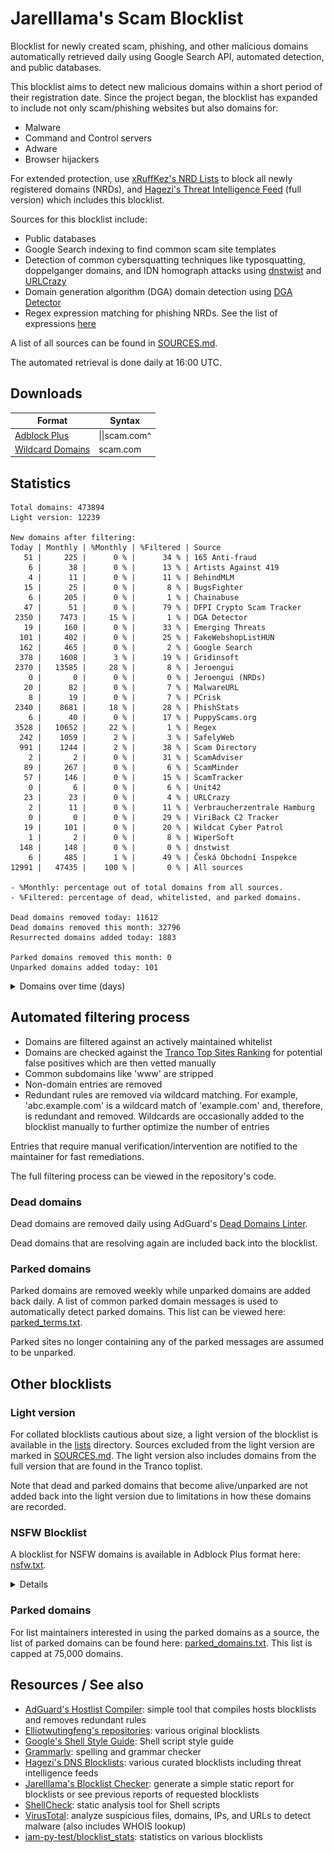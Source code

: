 # Jarelllama's Scam Blocklist

Blocklist for newly created scam, phishing, and other malicious domains automatically retrieved daily using Google Search API, automated detection, and public databases.

This blocklist aims to detect new malicious domains within a short period of their registration date. Since the project began, the blocklist has expanded to include not only scam/phishing websites but also domains for:

- Malware
- Command and Control servers
- Adware
- Browser hijackers

For extended protection, use [xRuffKez's NRD Lists](https://github.com/xRuffKez/NRD) to block all newly registered domains (NRDs), and [Hagezi's Threat Intelligence Feed](https://github.com/hagezi/dns-blocklists?tab=readme-ov-file#tif) (full version) which includes this blocklist.

Sources for this blocklist include:

- Public databases
- Google Search indexing to find common scam site templates
- Detection of common cybersquatting techniques like typosquatting, doppelganger domains, and IDN homograph attacks using [dnstwist](https://github.com/elceef/dnstwist) and [URLCrazy](https://github.com/urbanadventurer/urlcrazy)
- Domain generation algorithm (DGA) domain detection using [DGA Detector](https://github.com/exp0se/dga_detector)
- Regex expression matching for phishing NRDs. See the list of expressions [here](https://github.com/jarelllama/Scam-Blocklist/blob/main/config/phishing_detection.csv)

A list of all sources can be found in [SOURCES.md](https://github.com/jarelllama/Scam-Blocklist/blob/main/SOURCES.md).

The automated retrieval is done daily at 16:00 UTC.

## Downloads

| Format | Syntax |
| --- | --- |
| [Adblock Plus](https://raw.githubusercontent.com/jarelllama/Scam-Blocklist/main/lists/adblock/scams.txt) | \|\|scam.com^ |
| [Wildcard Domains](https://raw.githubusercontent.com/jarelllama/Scam-Blocklist/main/lists/wildcard_domains/scams.txt) | scam.com |

## Statistics

``` text
Total domains: 473894
Light version: 12239

New domains after filtering:
Today | Monthly | %Monthly | %Filtered | Source
   51 |     225 |      0 % |      34 % | 165 Anti-fraud
    6 |      38 |      0 % |      13 % | Artists Against 419
    4 |      11 |      0 % |      11 % | BehindMLM
   15 |      25 |      0 % |       8 % | BugsFighter
    6 |     205 |      0 % |       1 % | Chainabuse
   47 |      51 |      0 % |      79 % | DFPI Crypto Scam Tracker
 2350 |    7473 |     15 % |       1 % | DGA Detector
   19 |     160 |      0 % |      33 % | Emerging Threats
  101 |     402 |      0 % |      25 % | FakeWebshopListHUN
  162 |     465 |      0 % |       2 % | Google Search
  378 |    1608 |      3 % |      19 % | Gridinsoft
 2370 |   13585 |     28 % |       8 % | Jeroengui
    0 |       0 |      0 % |       0 % | Jeroengui (NRDs)
   20 |      82 |      0 % |       7 % | MalwareURL
    8 |      19 |      0 % |       7 % | PCrisk
 2340 |    8681 |     18 % |      28 % | PhishStats
    6 |      40 |      0 % |      17 % | PuppyScams.org
 3528 |   10652 |     22 % |       1 % | Regex
  242 |    1059 |      2 % |       3 % | SafelyWeb
  991 |    1244 |      2 % |      38 % | Scam Directory
    2 |       2 |      0 % |      31 % | ScamAdviser
   89 |     267 |      0 % |       6 % | ScamMinder
   57 |     146 |      0 % |      15 % | ScamTracker
    0 |       6 |      0 % |       6 % | Unit42
   23 |      23 |      0 % |       4 % | URLCrazy
    2 |      11 |      0 % |      11 % | Verbraucherzentrale Hamburg
    0 |       0 |      0 % |      29 % | ViriBack C2 Tracker
   19 |     101 |      0 % |      20 % | Wildcat Cyber Patrol
    1 |       2 |      0 % |       8 % | WiperSoft
  148 |     148 |      0 % |       0 % | dnstwist
    6 |     485 |      1 % |      49 % | Česká Obchodní Inspekce
12991 |   47435 |    100 % |       0 % | All sources

- %Monthly: percentage out of total domains from all sources.
- %Filtered: percentage of dead, whitelisted, and parked domains.

Dead domains removed today: 11612
Dead domains removed this month: 32796
Resurrected domains added today: 1883

Parked domains removed this month: 0
Unparked domains added today: 101
```

<details>
<summary>Domains over time (days)</summary>

![Domains over time](https://raw.githubusercontent.com/iam-py-test/blocklist_stats/main/stats/Jarelllamas_Scam_Blocklist.png)

Courtesy of iam-py-test/blocklist_stats.
</details>

## Automated filtering process

- Domains are filtered against an actively maintained whitelist
- Domains are checked against the [Tranco Top Sites Ranking](https://tranco-list.eu/) for potential false positives which are then vetted manually
- Common subdomains like 'www' are stripped
- Non-domain entries are removed
- Redundant rules are removed via wildcard matching. For example, 'abc.example.com' is a wildcard match of 'example.com' and, therefore, is redundant and removed. Wildcards are occasionally added to the blocklist manually to further optimize the number of entries

Entries that require manual verification/intervention are notified to the maintainer for fast remediations.

The full filtering process can be viewed in the repository's code.

### Dead domains

Dead domains are removed daily using AdGuard's [Dead Domains Linter](https://github.com/AdguardTeam/DeadDomainsLinter).

Dead domains that are resolving again are included back into the blocklist.

### Parked domains

Parked domains are removed weekly while unparked domains are added back daily. A list of common parked domain messages is used to automatically detect parked domains. This list can be viewed here: [parked_terms.txt](https://github.com/jarelllama/Scam-Blocklist/blob/main/config/parked_terms.txt).

Parked sites no longer containing any of the parked messages are assumed to be unparked.

## Other blocklists

### Light version

For collated blocklists cautious about size, a light version of the blocklist is available in the [lists](https://github.com/jarelllama/Scam-Blocklist/tree/main/lists) directory. Sources excluded from the light version are marked in [SOURCES.md](https://github.com/jarelllama/Scam-Blocklist/blob/main/SOURCES.md). The light version also includes domains from the full version that are found in the Tranco toplist.

Note that dead and parked domains that become alive/unparked are not added back into the light version due to limitations in how these domains are recorded.

### NSFW Blocklist

A blocklist for NSFW domains is available in Adblock Plus format here:
[nsfw.txt](https://raw.githubusercontent.com/jarelllama/Scam-Blocklist/main/lists/adblock/nsfw.txt).

<details>
<summary>Details</summary>
<ul>
<li>Domains are automatically retrieved from the Tranco Top Sites Ranking daily</li>
<li>Dead domains are removed daily</li>
<li>Note that resurrected domains are not added back</li>
<li>Note that parked domains are not checked for</li>
</ul>
Total domains: 13749
<br>
<br>
This blocklist does not just include adult videos, but also NSFW content of the artistic variety (rule34, illustrations, etc).
</details>

### Parked domains

For list maintainers interested in using the parked domains as a source, the list of parked domains can be found here: [parked_domains.txt](https://github.com/jarelllama/Scam-Blocklist/blob/main/data/parked_domains.txt). This list is capped at 75,000 domains.

## Resources / See also

- [AdGuard's Hostlist Compiler](https://github.com/AdguardTeam/HostlistCompiler): simple tool that compiles hosts blocklists and removes redundant rules
- [Elliotwutingfeng's repositories](https://github.com/elliotwutingfeng?tab=repositories): various original blocklists
- [Google's Shell Style Guide](https://google.github.io/styleguide/shellguide.html): Shell script style guide
- [Grammarly](https://grammarly.com/): spelling and grammar checker
- [Hagezi's DNS Blocklists](https://github.com/hagezi/dns-blocklists): various curated blocklists including threat intelligence feeds
- [Jarelllama's Blocklist Checker](https://github.com/jarelllama/Blocklist-Checker): generate a simple static report for blocklists or see previous reports of requested blocklists
- [ShellCheck](https://github.com/koalaman/shellcheck): static analysis tool for Shell scripts
- [VirusTotal](https://www.virustotal.com/): analyze suspicious files, domains, IPs, and URLs to detect malware (also includes WHOIS lookup)
- [iam-py-test/blocklist_stats](https://github.com/iam-py-test/blocklist_stats): statistics on various blocklists
